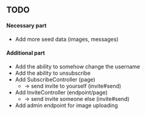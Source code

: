 ## TODO

#### Necessary part
 - Add more seed data (images, messages)

#### Additional part
 - Add the ability to somehow change the username
 - Add the ability to unsubscribe
 - Add SubscribeController (page)
    - -> send invite to yourself (invite#send)
 - Add InviteController (endpoint/page)
   - -> send invite someone else (invite#send)
 - Add admin endpoint for image uploading
